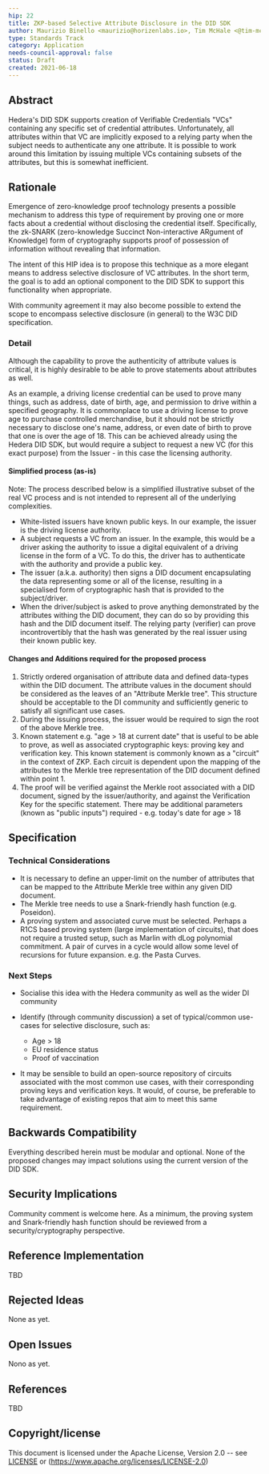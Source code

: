 ```yaml
---
hip: 22
title: ZKP-based Selective Attribute Disclosure in the DID SDK
author: Maurizio Binello <maurizio@horizenlabs.io>, Tim McHale <@tim-mchale>
type: Standards Track
category: Application
needs-council-approval: false
status: Draft
created: 2021-06-18
---
```


## Abstract

Hedera's DID SDK supports creation of Verifiable Credentials "VCs" containing any specific set of credential attributes. Unfortunately, all attributes within that VC are implicitly exposed to a relying party when the subject needs to authenticate any one attribute. It is possible to work around this limitation by issuing multiple VCs containing subsets of the attributes, but this is somewhat inefficient.

## Rationale

Emergence of zero-knowledge proof technology presents a possible mechanism to address this type of requirement by proving one or more facts about a credential without disclosing the credential itself. Specifically, the zk-SNARK (zero-knowledge Succinct Non-interactive ARgument of Knowledge) form of cryptography supports proof of possession of information without revealing that information.

The intent of this HIP idea is to propose this technique as a more elegant means to address selective disclosure of VC attributes. In the short term, the goal is to add an optional component to the DID SDK to support this functionality when appropriate.

With community agreement it may also become possible to extend the scope to encompass selective disclosure (in general) to the W3C DID specification.

### Detail

Although the capability to prove the authenticity of attribute values is critical, it is highly desirable to be able to prove statements about attributes as well.

As an example, a driving license credential can be used to prove many things, such as address, date of birth, age, and permission to drive within a specified geography. It is commonplace to use a driving license to prove age to purchase controlled merchandise, but it should not be strictly necessary to disclose one's name, address, or even date of birth to prove that one is over the age of 18. This can be achieved already using the Hedera DID SDK, but would require a subject to request a new VC (for this exact purpose) from the Issuer - in this case the licensing authority.

#### Simplified process (as-is)

Note: The process described below is a simplified illustrative subset of the real VC process and is not intended to represent all of the underlying complexities.

- White-listed issuers have known public keys. In our example, the issuer is the driving license authority.
- A subject requests a VC from an issuer. In the example, this would be a driver asking the authority to issue a digital equivalent of a driving license in the form of a VC. To do this, the driver has to authenticate with the authority and provide a public key.
- The issuer (a.k.a. authority) then signs a DID document encapsulating the data representing some or all of the license, resulting in a specialised form of cryptographic hash that is provided to the subject/driver.
- When the driver/subject is asked to prove anything demonstrated by the attributes withing the DID document, they can do so by providing this hash and the DID document itself. The relying party (verifier) can prove incontrovertibly that the hash was generated by the real issuer using their known public key.

#### Changes and Additions required for the proposed process

1. Strictly ordered organisation of attribute data and defined data-types within the DID document. The attribute values in the document should be considered as the leaves of an "Attribute Merkle tree". This structure should be acceptable to the DI community and sufficiently generic to satisfy all significant use cases.
2. During the issuing process, the issuer would be required to sign the root of the above Merkle tree.
3. Known statement e.g. "age > 18 at current date" that is useful to be able to prove, as well as associated cryptographic keys: proving key and verification key. This known statement is commonly known as a "circuit" in the context of ZKP. Each circuit is dependent upon the mapping of the attributes to the Merkle tree representation of the DID document defined within point 1.
4. The proof will be verified against the Merkle root associated with a DID document, signed by the issuer/authority, and against the Verification Key for the specific statement. There may be additional parameters (known as "public inputs") required - e.g. today's date for age > 18

## Specification

### Technical Considerations

- It is necessary to define an upper-limit on the number of attributes that can be mapped to the Attribute Merkle tree within any given DID document.
- The Merkle tree needs to use a Snark-friendly hash function (e.g. Poseidon).
- A proving system and associated curve must be selected. Perhaps a R1CS based proving system (large implementation of circuits), that does not require a trusted setup, such as Marlin with dLog polynomial commitment. A pair of curves in a cycle would allow some level of recursions for future expansion. e.g. the Pasta Curves.

### Next Steps

- Socialise this idea with the Hedera community as well as the wider DI community
- Identify (through community discussion) a set of typical/common use-cases for selective disclosure, such as:

  - Age > 18
  - EU residence status
  - Proof of vaccination

- It may be sensible to build an open-source repository of circuits associated with the most common use cases, with their corresponding proving keys and verification keys. It would, of course, be preferable to take advantage of existing repos that aim to meet this same requirement.

## Backwards Compatibility

Everything described herein must be modular and optional. None of the proposed changes may impact solutions using the current version of the DID SDK.

## Security Implications

Community comment is welcome here. As a minimum, the proving system and Snark-friendly hash function should be reviewed from a security/cryptography perspective.

## Reference Implementation

TBD

## Rejected Ideas

None as yet.

## Open Issues

Nono as yet.

## References

TBD

## Copyright/license

This document is licensed under the Apache License, Version 2.0 -- see [LICENSE](../LICENSE) or (https://www.apache.org/licenses/LICENSE-2.0)
